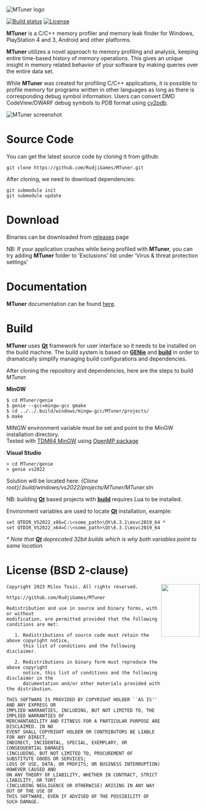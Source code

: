![MTuner logo](https://github.com/RudjiGames/MTuner/blob/master/img/logo.png)

[![Build status](https://ci.appveyor.com/api/projects/status/8ops3q96bhvpoy4t?svg=true)](https://ci.appveyor.com/project/milostosic/mtuner)
[![License](https://img.shields.io/badge/license-BSD--2%20clause-blue.svg)](https://github.com/RudjiGames/MTuner/blob/master/LICENSE)

**MTuner** is a C/C++ memory profiler and memory leak finder for Windows, PlayStation 4 and 3, Android and other platforms.

**MTuner** utilizes a novel approach to memory profiling and analysis, keeping entire time-based history of memory operations. This gives an unique insight in memory related behavior of your software by making queries over the entire data set.

While **MTuner** was created for profiling C/C++ applications, it is possible to profile memory for programs written in other languages as long as there is corresponding debug symbol information. Users can convert DMD CodeView/DWARF debug symbols to PDB format using [cv2pdb](https://github.com/rainers/cv2pdb).

![MTuner screenshot](https://github.com/RudjiGames/MTuner/blob/master/img/mtuner_screenshot.png)

Source Code
======

You can get the latest source code by cloning it from github:

    git clone https://github.com/RudjiGames/MTuner.git

After cloning, we need to download dependencies:

 	git submodule init
 	git submodule update

Download
======

Binaries can be downloaded from [releases](https://github.com/RudjiGames/MTuner/releases) page  

NB: If your application crashes while being profiled with **MTuner**, you can try adding **MTuner** folder to 'Exclusions' list under 'Virus & threat protection settings'

Documentation
======

**MTuner** documentation can be found [here](https://RudjiGames.github.io/MTuner/).  

Build
======

**MTuner** uses [**Qt**](https://www.qt.io/) framework for user interface so it needs to be installed on the build machine. The build system is based on [**GENie**](https://github.com/bkaradzic/GENie) and [**build**](https://github.com/RudjiGames/build) in order to dramatically simplify managing build configurations and dependencies.

After cloning the repository and dependencies, here are the steps to build *MTuner*.

**MinGW**

	$ cd MTuner/genie
	$ genie --gcc=mingw-gcc gmake
	$ cd ../../.build/windows/mingw-gcc/MTuner/projects/
	$ make
MINGW environment variable must be set and point to the MinGW installation directory.  
Tested with [TDM64 MinGW](http://tdm-gcc.tdragon.net/download) using [OpenMP package](http://sourceforge.net/projects/tdm-gcc/files/TDM-GCC%205%20series/5.1.0-tdm64-1/gcc-5.1.0-tdm64-1-openmp.zip/download)

**Visual Studio**

	> cd MTuner/genie
	> genie vs2022
Solution will be located here: *{Clone root}/.build/windows/vs2022/projects/MTuner/MTuner.sln*

NB: building [**Qt**](https://www.qt.io/) based projects with [**build**](https://github.com/RudjiGames/build) requires Lua to be installed.

Environment variables are used to locate [**Qt**](https://www.qt.io/) installation, example:

	set QTDIR_VS2022_x86=C:\<some_path>\Qt\6.3.1\msvc2019_64 *
	set QTDIR_VS2022_x64=C:\<some_path>\Qt\6.3.1\msvc2019_64

*\* Note that [**Qt**](https://www.qt.io/) deprecated 32bit builds which is why both variables point to same location.*

License (BSD 2-clause)
======

<a href="http://opensource.org/licenses/BSD-2-Clause" target="_blank">
<img align="right" src="https://opensource.org/wp-content/uploads/2022/10/osi-badge-dark.svg" width="100" height="137">
</a>

	Copyright 2023 Milos Tosic. All rights reserved.
	
	https://github.com/RudjiGames/MTuner
	
	Redistribution and use in source and binary forms, with or without
	modification, are permitted provided that the following conditions are met:
	
	   1. Redistributions of source code must retain the above copyright notice,
	      this list of conditions and the following disclaimer.
	
	   2. Redistributions in binary form must reproduce the above copyright
	      notice, this list of conditions and the following disclaimer in the
	      documentation and/or other materials provided with the distribution.
	
	THIS SOFTWARE IS PROVIDED BY COPYRIGHT HOLDER ``AS IS'' AND ANY EXPRESS OR
	IMPLIED WARRANTIES, INCLUDING, BUT NOT LIMITED TO, THE IMPLIED WARRANTIES OF
	MERCHANTABILITY AND FITNESS FOR A PARTICULAR PURPOSE ARE DISCLAIMED. IN NO
	EVENT SHALL COPYRIGHT HOLDER OR CONTRIBUTORS BE LIABLE FOR ANY DIRECT,
	INDIRECT, INCIDENTAL, SPECIAL, EXEMPLARY, OR CONSEQUENTIAL DAMAGES
	(INCLUDING, BUT NOT LIMITED TO, PROCUREMENT OF SUBSTITUTE GOODS OR SERVICES;
	LOSS OF USE, DATA, OR PROFITS; OR BUSINESS INTERRUPTION) HOWEVER CAUSED AND
	ON ANY THEORY OF LIABILITY, WHETHER IN CONTRACT, STRICT LIABILITY, OR TORT
	(INCLUDING NEGLIGENCE OR OTHERWISE) ARISING IN ANY WAY OUT OF THE USE OF
	THIS SOFTWARE, EVEN IF ADVISED OF THE POSSIBILITY OF SUCH DAMAGE. 
